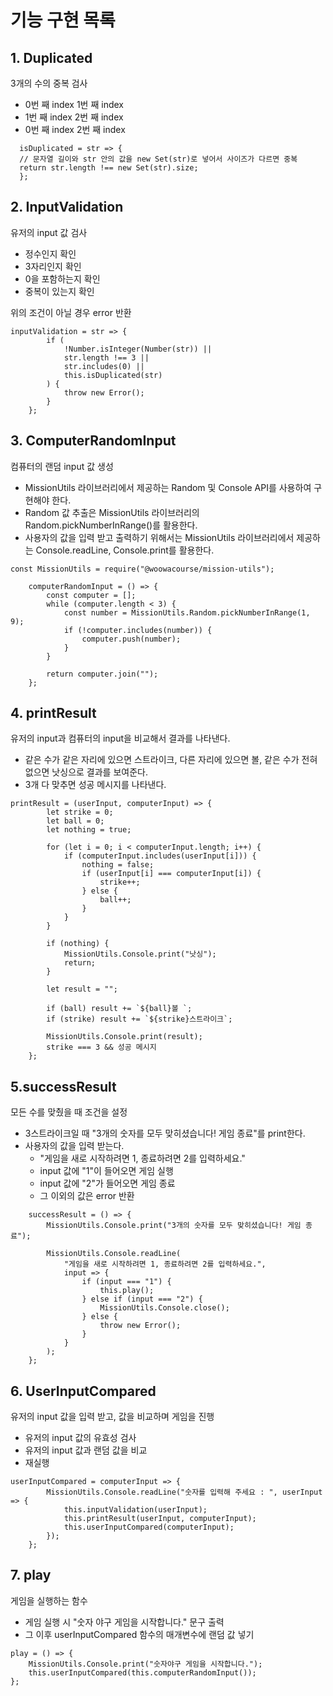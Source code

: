 # 기능 구현 목록

## 1. Duplicated

3개의 수의 중복 검사

- 0번 째 index 1번 째 index
- 1번 째 index 2번 째 index
- 0번 째 index 2번 째 index

```
  isDuplicated = str => {
  // 문자열 길이와 str 안의 값을 new Set(str)로 넣어서 사이즈가 다르면 중복
  return str.length !== new Set(str).size;
  };
```

## 2. InputValidation

유저의 input 값 검사

- 정수인지 확인
- 3자리인지 확인
- 0을 포함하는지 확인
- 중복이 있는지 확인

위의 조건이 아닐 경우 error 반환

```
inputValidation = str => {
		if (
			!Number.isInteger(Number(str)) ||
			str.length !== 3 ||
			str.includes(0) ||
			this.isDuplicated(str)
		) {
			throw new Error();
		}
	};
```

## 3. ComputerRandomInput

컴퓨터의 랜덤 input 값 생성

- MissionUtils 라이브러리에서 제공하는 Random 및 Console API를 사용하여 구현해야 한다.
- Random 값 추출은 MissionUtils 라이브러리의 Random.pickNumberInRange()를 활용한다.
- 사용자의 값을 입력 받고 출력하기 위해서는 MissionUtils 라이브러리에서 제공하는 Console.readLine, Console.print를 활용한다.

```
const MissionUtils = require("@woowacourse/mission-utils");

	computerRandomInput = () => {
		const computer = [];
		while (computer.length < 3) {
			const number = MissionUtils.Random.pickNumberInRange(1, 9);
			if (!computer.includes(number)) {
				computer.push(number);
			}
		}

		return computer.join("");
	};
```

## 4. printResult

유저의 input과 컴퓨터의 input을 비교해서 결과를 나타낸다.

- 같은 수가 같은 자리에 있으면 스트라이크, 다른 자리에 있으면 볼, 같은 수가 전혀 없으면 낫싱으로 결과를 보여준다.
- 3개 다 맞추면 성공 메시지를 나타낸다.

```
printResult = (userInput, computerInput) => {
		let strike = 0;
		let ball = 0;
		let nothing = true;

		for (let i = 0; i < computerInput.length; i++) {
			if (computerInput.includes(userInput[i])) {
				nothing = false;
				if (userInput[i] === computerInput[i]) {
					strike++;
				} else {
					ball++;
				}
			}
		}

		if (nothing) {
			MissionUtils.Console.print("낫싱");
			return;
		}

		let result = "";

		if (ball) result += `${ball}볼 `;
		if (strike) result += `${strike}스트라이크`;

		MissionUtils.Console.print(result);
		strike === 3 && 성공 메시지
	};

```

## 5.successResult

모든 수를 맞췄을 때 조건을 설정

- 3스트라이크일 때 "3개의 숫자를 모두 맞히셨습니다! 게임 종료"를 print한다.
- 사용자의 값을 입력 받는다.
  - "게임을 새로 시작하려면 1, 종료하려면 2를 입력하세요."
  - input 값에 "1"이 들어오면 게임 실행
  - input 값에 "2"가 들어오면 게임 종료
  - 그 이외의 값은 error 반환

```
	successResult = () => {
		MissionUtils.Console.print("3개의 숫자를 모두 맞히셨습니다! 게임 종료");

		MissionUtils.Console.readLine(
			"게임을 새로 시작하려면 1, 종료하려면 2를 입력하세요.",
			input => {
				if (input === "1") {
					this.play();
				} else if (input === "2") {
					MissionUtils.Console.close();
				} else {
					throw new Error();
				}
			}
		);
	};
```

## 6. UserInputCompared

유저의 input 값을 입력 받고, 값을 비교하며 게임을 진행

- 유저의 input 값의 유효성 검사
- 유저의 input 값과 랜덤 값을 비교
- 재실행

```
userInputCompared = computerInput => {
		MissionUtils.Console.readLine("숫자를 입력해 주세요 : ", userInput => {
			this.inputValidation(userInput);
			this.printResult(userInput, computerInput);
			this.userInputCompared(computerInput);
		});
	};
```

## 7. play

게임을 실행하는 함수

- 게임 실행 시 "숫자 야구 게임을 시작합니다." 문구 출력
- 그 이후 userInputCompared 함수의 매개변수에 랜덤 값 넣기

```
play = () => {
	MissionUtils.Console.print("숫자야구 게임을 시작합니다.");
	this.userInputCompared(this.computerRandomInput());
};
```
